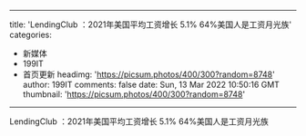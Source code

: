 
---
title: 'LendingClub ：2021年美国平均工资增长 5.1%  64%美国人是工资月光族'
categories: 
 - 新媒体
 - 199IT
 - 首页更新
headimg: 'https://picsum.photos/400/300?random=8748'
author: 199IT
comments: false
date: Sun, 13 Mar 2022 10:50:16 GMT
thumbnail: 'https://picsum.photos/400/300?random=8748'
---

<div>   
LendingClub ：2021年美国平均工资增长 5.1%  64%美国人是工资月光族  
</div>
            